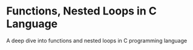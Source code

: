 # Functions, Nested Loops in C Language
A deep dive into functions and nested loops in C programming language
